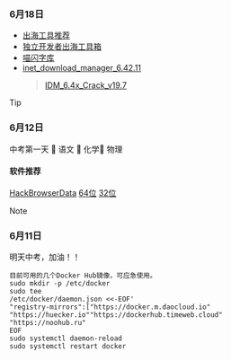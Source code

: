 ### 6月18日

- [出海工具推荐](https://ygpy.net/)
- [独立开发者出海工具箱](https://indiehackertools.net/)
- [喵闪字库](https://www.miao3.cn/)
- [inet_download_manager_6.42.11](https://cqmzgg.lanzn.com/iXsHa2249tkh)
    > [IDM_6.4x_Crack_v19.7](https://cqmzgg.lanzn.com/iHlVB2249tmj)

> [!tip] 
> ### 6月12日
> 中考第一天
   🔲 语文 🔲 化学🔲 物理
> #### 软件推荐
> [HackBrowserData](https://github.com/moonD4rk/HackBrowserData) 
> [64位](https://cqmzgg.lanzn.com/ikZwW21m4ubg) [32位](https://cqmzgg.lanzn.com/iPngA21m4ugb)

> [!NOTE] 
> ### 6月11日
> 明天中考，加油！！
```
目前可用的几个Docker Hub镜像，可应急使用。
sudo mkdir -p /etc/docker
sudo tee
/etc/docker/daemon.json <<-EOF'
"registry-mirrors":["https://docker.m.daocloud.io"
"https://huecker.io""https://dockerhub.timeweb.cloud"
"https://noohub.ru"
EOF
sudo systemctl daemon-reload
sudo systemctl restart docker
```